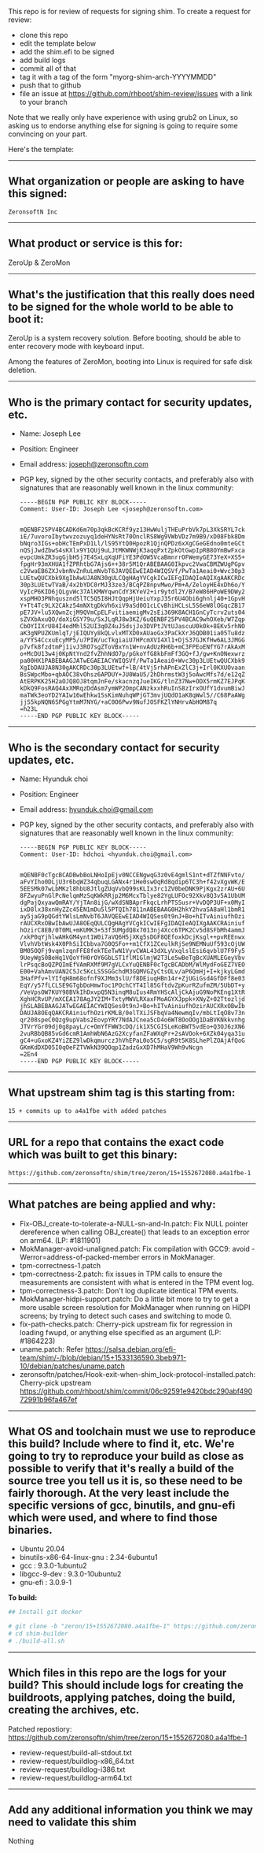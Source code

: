 This repo is for review of requests for signing shim.  To create a request for review:

- clone this repo
- edit the template below
- add the shim.efi to be signed
- add build logs
- commit all of that
- tag it with a tag of the form "myorg-shim-arch-YYYYMMDD"
- push that to github
- file an issue at https://github.com/rhboot/shim-review/issues with a link to your branch

Note that we really only have experience with using grub2 on Linux, so asking
us to endorse anything else for signing is going to require some convincing on
your part.

Here's the template:

-------------------------------------------------------------------------------
What organization or people are asking to have this signed:
-------------------------------------------------------------------------------
```
ZeronsoftN Inc
```



-------------------------------------------------------------------------------
What product or service is this for:
-------------------------------------------------------------------------------
ZeroUp & ZeroMon

-------------------------------------------------------------------------------
What's the justification that this really does need to be signed for the whole world to be able to boot it:
-------------------------------------------------------------------------------
ZeroUp is a system recovery solution. Before booting, should be able to enter recovery mode with keyboard input.

Among the features of ZeroMon, booting into Linux is required for safe disk deletion.

-------------------------------------------------------------------------------
Who is the primary contact for security updates, etc.
-------------------------------------------------------------------------------
- Name: Joseph Lee

- Position: Engineer

- Email address: joseph@zeronsoftn.com

- PGP key, signed by the other security contacts, and preferably also with signatures that are reasonably well known in the linux community:

  ```
  -----BEGIN PGP PUBLIC KEY BLOCK-----
  Comment: User-ID:	Joseph Lee <joseph@zeronsoftn.com>
  
  
  mQENBF25PV4BCADKd6m70p3qkBcKCRf9yz13HwWuljTHEuPrbVk7pL3XkSRYL7ck
  iE/7uvoroIbytwvzozuyq1deHYNsRt70OnclRS8Wg9VWbVDz7m9B9/xD08Fbk8Dm
  bNqro3IGs+obHcTEmPxD1Ll/lS95YtQ0HpozR1QjnQPDz6xXgCGeGEdno0mteGCt
  nQSjJwdZbwS4sKXlx9Y1QUj9uLJtMKWNWjK3aqqPxtZpkOtGwpIpRB8OYmBwFxca
  evpcUmkZR3ugGjbH5j7E4SxLqXqUFiYE3PdOW5VcaBmnrrOFWemyGE73YeX+XS5+
  fpgHr93mXHUA1fZPRhtbG7Ajs6++38r5M1QrABEBAAG0Ikpvc2VwaCBMZWUgPGpv
  c2VwaEB6ZXJvbnNvZnRuLmNvbT6JAVQEEwEIAD4WIQSVf/PwTa1Aeai0+Wvc30p3
  LUEtwQUCXbk9XgIbAwUJA8N30gULCQgHAgYVCgkICwIEFgIDAQIeAQIXgAAKCRDc
  30p3LUEtwTVaB/4x2bYDC0rMJ33ze3/BCqPZ8npvMwo/Pm+A/ZeloyHE4xDh6o/Y
  VyIcP6KID6jQLgvWc37AlKMWYqwnCdY3KYeV2+ir9ytdl2Y/B7eW86HPoWE9DWy2
  xspMHO3PNhqusznd5lTC5Q5I8HJtQqpHjUeiuYxpJ35r6U4Obi6ghnlj40+1GpvH
  Y+Tt4Tc9LX2CAkz54mNXtgDkVh6xiV9aSd0O1cLCvBhiHCLsL5S6eW8lOGqcZB17
  pE7JV+lu5XQwnZcjM9QVmCpELFvitiaemigMv2sEi369K8ACH1GnCyTcrv2uts04
  sZVXbAxuQO/doXiGSY79u/SxJLqRJ8w3KZ/6uQENBF25PV4BCAC9whOXeb/W7Zqp
  CbOYIIXrU84I4edMhl52UI3q0Z4uJ5dsjJo3DVPtJVtUJascuU0k0k+8EKv5rhNO
  aK3gNPUZKUmlqT/jEIQUYy8kQLvlxMTXD0xAUaoGx3PaCkXrJ6QDB01ia05Tu8dz
  a/YYS4CcxuEcyMP5/u7PIW/ucTkgiaiU7HPcmXVI4Xl1+DjS37GJKfHw6AL3JMGG
  p7vfk8fzdtmPj1ivJ3RO7sgZToVBxYn1W+nvAdUzRH6b+mC3FPEoENfYG7rAkAxM
  o+McDU13w4j0KpNtYnd2fvZhhNdO7p/pGkoYfG8kbFmFf3GQ+fJ/gw+KnONexwrz
  pa00HX1PABEBAAGJATwEGAEIACYWIQSVf/PwTa1Aeai0+Wvc30p3LUEtwQUCXbk9
  XgIbDAUJA8N30gAKCRDc30p3LUEtwf+lB/4tVj5rhAPnExZlC3j+Irl0KXUOvaan
  BsSWpcMbo+qbAOC38vOhsz6APDUY+JU0WaU5/2hDhrmstW3j5oAwcMfs7d/e12qZ
  AtERPKK25H2aOJQ8OJ8tqmJnFe/skacnzqJueIKG/tlnZ37Nw+ODX5rmKZ7EJPqK
  kDkQ9FosRAQ4AxXMRqzDdAsm7ymWP2OmpCANzkxxhRuInS8zIrxOUfY1dvumBiwJ
  maTWk3eoYD2YAIw16wEhkw1SsKimNuhqWPjGT3mvjUQdO1aK8qWwl5//C68PaAWg
  jjS5kpNQN6SPGgYtmM7NYG/+aC0O6Pwv9NufJOSFKZlYNHrvAbHOM87q
  =h23L
  -----END PGP PUBLIC KEY BLOCK-----
  ```

  

-------------------------------------------------------------------------------
Who is the secondary contact for security updates, etc.
-------------------------------------------------------------------------------
- Name: Hyunduk choi

- Position: Engineer

- Email address: hyunduk.choi@gmail.com

- PGP key, signed by the other security contacts, and preferably also with signatures that are reasonably well known in the linux community:

  ```
  -----BEGIN PGP PUBLIC KEY BLOCK-----
  Comment: User-ID:	hdchoi <hyunduk.choi@gmail.com>
  
  
  mQENBF0cTgcBCADBwbBoLNHoIpEjv0NCCENgwqG3z0vE4gmlS1nt+dTZfNNFvto/
  aFvYIho0DLjU3r6bqWZ34qbuqLGANx4r1He0swOqRd8qdip6TC3h+f42vXgvWK/E
  5EESMk07wLbMKzl8hbU8JtlgZUqVvbQ99sKLIx3rc1ZV0beDNK9PjKgx2zrAU+6U
  8FZwyuPnGlPcNelqmMzSqKWkRRjp2M6McxTblye82YgLUFOc92Xkv8Q3v5A1UbUM
  dgPajQxyawQmRAY/YjTAn8ijG/wXdSNBAprFkqcLrhPTSSusr+VvDQP3UF+x0MyI
  ixD8lx38xnHyZZc45EN1mDu5l5PTQIh7811nABEBAAG0H2hkY2hvaSA8aHl1bmR1
  ay5jaG9pQGdtYWlsLmNvbT6JAVQEEwEIAD4WIQSes0t9nJ+Bo+hITvAiniufhOzi
  rAUCXRxOBwIbAwUJA8OEqQULCQgHAgYVCgkICwIEFgIDAQIeAQIXgAAKCRAiniuf
  hOzirC8EB/0T0ML+mKUMK3+53f3UMgdQ8x7013nj4Xcc6TPK2Cv5d8SFbMh4ammJ
  /xkP0qYjhlwAHkGM4ynt1W0i7aVQ6H5jXKg5sDGF8QEfoxkDcjKsgl++pvREEnwx
  VlvhVbtWsk4X0PhSiICbbva7G0QSFo++m1CfX1ZCeulkRjSe9NEMNuUf593cOjUW
  BM05OQFj9vqmlzqnFFE8fekTEeTwN1VyvCWAL43dXLyVxqlslEsi6qvblU7F9Fy5
  9UeyWgS0BeHq1VQoYfH0rOY6GbLST1flM1GlmjW2T3Le5wBeTgBcXUAMLEGeyVbv
  lrPsqcBoQZPQImEfVAmRXMf9M7gVLCxYuQENBF0cTgcBCADbM/WlMydFoGEZ7VEO
  E00+VahAmvUAN2C5Jc5KcLS5SGGchdM3GQMVGZyCtsOLv/aP6QmHj+I+kjkyLGmd
  3HafPfv+lYIfqH8m68ofnf9XJMm3slU/f8DEiuqHBn14r+ZjUGiGsd4GfDFf8e03
  EqY/y57fLCLSE9GTgbDoHmwToc1POchCYT4Il85GftdvZpKurRZufmZM/5UbDT+y
  /VeVpsOW7KUY98BVkIhDxvpQ5N3inqM8uIus4RmYHScAljCkAjuG9NoPKEng1XtR
  XghHCRvUP/mXCEA178AgJY2IM+TxtyMWVLRXaxFMoAGYXJppk+XNyZ+02Ttozljd
  jhSLABEBAAGJATwEGAEIACYWIQSes0t9nJ+Bo+hITvAiniufhOzirAUCXRxOBwIb
  DAUJA8OEqQAKCRAiniufhOzirKMLB/0elTXiJSFbqVa4NewmqIv/mbLtIqO8v73n
  qr208speC0Qzg9upVabs2EovpYRY7NdAJCnea5cD4o6WT8OoOOg1DaBVKNkkvnhg
  JTVrYGr09dj0g8payL/c+OmYfFWW3cDQ/ik1X5CGISLeKoBWT5vdEo+Q3OJ6zXN6
  2vuRBbQB85vGd6cmR1AmhWbN6AzG2XcyfanZFaWXqPr+2sAVOok+6XZk04yqa31u
  gC4+uGxoKZ4YiZEZ9lwDkqmurczJhVhEPaL0o5C5/sgR9t5K8SLhePlZOAjAfQoG
  GKmKdDXD05I0qOeFZTVWkN39QOqp1ZadzGxXD7hMHaV9Wh9vNcgn
  =2En4
  -----END PGP PUBLIC KEY BLOCK-----
  
  ```

  

-------------------------------------------------------------------------------
What upstream shim tag is this starting from:
-------------------------------------------------------------------------------
```
15 + commits up to a4a1fbe with added patches
```



-------------------------------------------------------------------------------
URL for a repo that contains the exact code which was built to get this binary:
-------------------------------------------------------------------------------
```
https://github.com/zeronsoftn/shim/tree/zeron/15+1552672080.a4a1fbe-1
```



-------------------------------------------------------------------------------
What patches are being applied and why:
-------------------------------------------------------------------------------

* Fix-OBJ_create-to-tolerate-a-NULL-sn-and-ln.patch:
  Fix NULL pointer dereference when calling OBJ_create() that leads to an exception error on arm64. (LP: #1811901)
* MokManager-avoid-unaligned.patch:
  Fix compilation with GCC9: avoid -Werror=address-of-packed-member errors in MokManager.
* tpm-correctness-1.patch
* tpm-correctness-2.patch:
  fix issues in TPM calls to ensure the measurements are consistent with what is entered in the TPM event log.
* tpm-correctness-3.patch:
  Don't log duplicate identical TPM events.
* MokManager-hidpi-support.patch:
  Do a little bit more to try to get a more usable screen resolution for MokManager when running on HiDPI screens; by trying to detect such cases and switching to mode 0.
* fix-path-checks.patch:
  Cherry-pick upstream fix for regression in loading fwupd, or anything else specified as an argument (LP: #1864223)
* uname.patch:
  Refer https://salsa.debian.org/efi-team/shim/-/blob/debian/15+1533136590.3beb971-10/debian/patches/uname.patch
* zeronsoftn/patches/Hook-exit-when-shim_lock-protocol-installed.patch:
  Cherry-pick upstream https://github.com/rhboot/shim/commit/06c92591e9420bdc290abf49072991b96fa467ef

-------------------------------------------------------------------------------
What OS and toolchain must we use to reproduce this build?  Include where to find it, etc.  We're going to try to reproduce your build as close as possible to verify that it's really a build of the source tree you tell us it is, so these need to be fairly thorough. At the very least include the specific versions of gcc, binutils, and gnu-efi which were used, and where to find those binaries.
-------------------------------------------------------------------------------
* Ubuntu 20.04
* binutils-x86-64-linux-gnu : 2.34-6ubuntu1
* gcc : 9.3.0-1ubuntu2
* libgcc-9-dev : 9.3.0-10ubuntu2
* gnu-efi : 3.0.9-1



**To build:**

```bash
## Install git docker

# git clone -b "zeron/15+1552672080.a4a1fbe-1" https://github.com/zeronsoftn/shim-builder.git
# cd shim-builder
# ./build-all.sh
```



-------------------------------------------------------------------------------
Which files in this repo are the logs for your build?   This should include logs for creating the buildroots, applying patches, doing the build, creating the archives, etc.
-------------------------------------------------------------------------------
Patched repostiory: https://github.com/zeronsoftn/shim/tree/zeron/15+1552672080.a4a1fbe-1

* review-request/build-all-stdout.txt
* review-request/buildlog-x86_64.txt
* review-request/buildlog-i386.txt
* review-request/buildlog-arm64.txt

-------------------------------------------------------------------------------
Add any additional information you think we may need to validate this shim
-------------------------------------------------------------------------------
Nothing